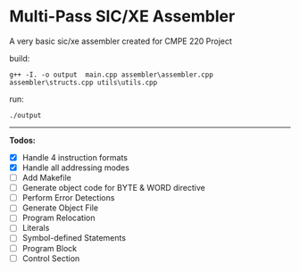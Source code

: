# Multi-Pass SIC/XE Assembler
A very basic sic/xe assembler created for CMPE 220 Project

build:
```
g++ -I. -o output  main.cpp assembler\assembler.cpp assembler\structs.cpp utils\utils.cpp
```
run:
```
./output
```
---
**Todos:**
- [x] Handle 4 instruction formats
- [x] Handle all addressing modes
- [ ] Add Makefile
- [ ] Generate object code for BYTE & WORD directive
- [ ] Perform Error Detections
- [ ] Generate Object File
- [ ] Program Relocation
- [ ] Literals
- [ ] Symbol-defined Statements
- [ ] Program Block
- [ ] Control Section
